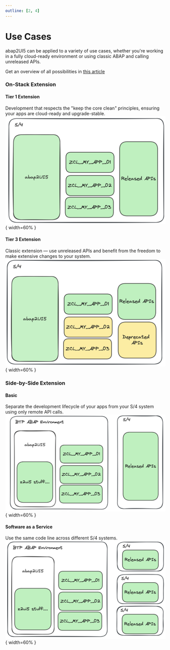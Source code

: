 ```yaml
---
outline: [2, 4]
---
```


# Use Cases

abap2UI5 can be applied to a variety of use cases, whether you're working in a fully cloud-ready environment or using classic ABAP and calling unreleased APIs.

Get an overview of all possibilities in [this article](https://www.linkedin.com/pulse/use-cases-abap2ui5-overview-abap2ui5-udbde/?trackingId=6iIX%2FNk%2BCT0%2B4JorQjpRSQ%3D%3D)


### On-Stack Extension

#### Tier 1 Extension
Development that respects the "keep the core clean" principles, ensuring your apps are cloud-ready and upgrade-stable.
![alt text](image-11.png){ width=60% }

#### Tier 3 Extension
Classic extension — use unreleased APIs and benefit from the freedom to make extensive changes to your system.
![alt text](image-10.png){ width=60% }

### Side-by-Side Extension

#### Basic
Separate the development lifecycle of your apps from your S/4 system using only remote API calls.
![alt text](image-8.png){ width=60% }

#### Software as a Service
Use the same code line across different S/4 systems.
![alt text](image-9.png){ width=60% }
